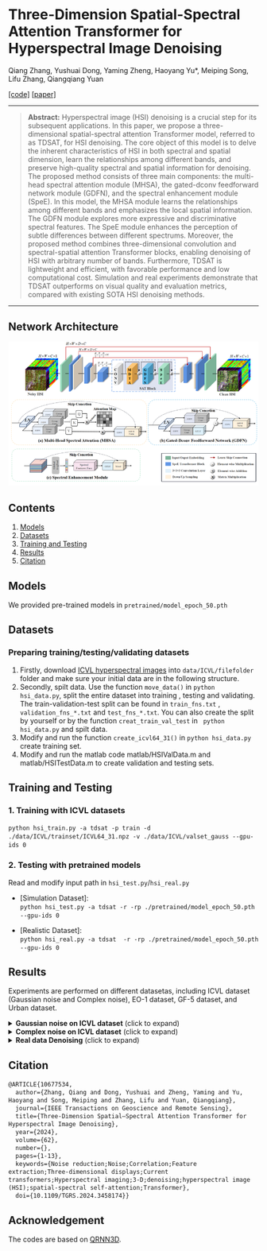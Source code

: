 
# Three-Dimension Spatial-Spectral Attention Transformer for Hyperspectral Image Denoising

Qiang Zhang, Yushuai Dong, Yaming Zheng, Haoyang Yu*, Meiping Song, Lifu Zhang, Qiangqiang Yuan

[[code]](https://github.com/Featherrain/TDSAT/)  [[paper]]( https://ieeexplore.ieee.org/document/10677534)

<hr />

> **Abstract:** Hyperspectral image (HSI) denoising is a crucial step for its subsequent applications. In this paper, we propose a three-dimensional spatial-spectral attention Transformer model, referred to as TDSAT, for HSI denoising. The core object of this model is to delve the inherent characteristics of HSI in both spectral and spatial dimension, learn the relationships among different bands, and preserve high-quality spectral and spatial information for denoising. The proposed method consists of three main components: the multi-head spectral attention module (MHSA), the gated-dconv feedforward network module (GDFN), and the spectral enhancement module (SpeE). In this model, the MHSA module learns the relationships among different bands and emphasizes the local spatial information. The GDFN module explores more expressive and discriminative spectral features. The SpeE module enhances the perception of subtle differences between different spectrums. Moreover, the proposed method combines three-dimensional convolution and spectral-spatial attention Transformer blocks, enabling denoising of HSI with arbitrary number of bands. Furthermore, TDSAT is lightweight and efficient, with favorable performance and low computational cost. Simulation and real experiments demonstrate that TDSAT outperforms on visual quality and evaluation metrics, compared with existing SOTA HSI denoising methods.
<hr />

## Network Architecture
<img src = "figs/overall.png"> 


## Contents
1. [Models](#Models)
1. [Datasets](#Datasets)
1. [Training and Testing](#Training)
1. [Results](#Results)
1. [Citation](#Citation)


## Models

We provided pre-trained models in ```pretrained/model_epoch_50.pth```

## Datasets

### Preparing training/testing/validating datasets

1. Firstly, download [ICVL hyperspectral images](https://icvl.cs.bgu.ac.il/hyperspectral/) into ```data/ICVL/filefolder``` folder and make sure your initial data are in the following structure. 
2. Secondly, spilt data. Use the function  ```move_data()``` in ```python hsi_data.py```, split the entire dataset into training , testing and validating. The train-validation-test  split can be found in ```train_fns.txt``` , ```validation_fns_*.txt``` and  ```test_fns_*.txt```. You can also create the split by yourself or by the function  ```creat_train_val_test``` in ``` python hsi_data.py``` and spilt data.
3. Modify and run the function  ```create_icvl64_31()``` in ```python hsi_data.py``` create training set. 
4. Modify and run the matlab code matlab/HSIValData.m and matlab/HSITestData.m to create validation and testing sets. 


## Training and Testing
### 1. Training with ICVL datasets

```python hsi_train.py -a tdsat -p train -d ./data/ICVL/trainset/ICVL64_31.npz -v ./data/ICVL/valset_gauss --gpu-ids 0```

### 2. Testing with pretrained models
Read and modify input path in ```hsi_test.py```/```hsi_real.py```

* [Simulation Dataset]:   
```python hsi_test.py -a tdsat -r -rp ./pretrained/model_epoch_50.pth --gpu-ids 0```

* [Realistic Dataset]:  
```python hsi_real.py -a tdsat  -r -rp ./pretrained/model_epoch_50.pth --gpu-ids 0```



<a id="Results"></a>


## Results
Experiments are performed on different datasetas, including ICVL dataset (Gaussian noise and Complex noise), EO-1 dataset, GF-5 dataset, and Urban dataset. 

<details>
<summary><strong>Gaussian noise on ICVL dataset</strong> (click to expand) </summary>

<img src = "figs/gaussian.jpg"> 
</details>

<details>
<summary><strong>Complex noise on ICVL dataset</strong> (click to expand) </summary>

<img src = "figs/complex.jpg"> 
</details>
<details>
<summary><strong>Real data Denoising</strong> (click to expand) </summary>
<img src = "figs/urban.jpg"> 
</details>


## Citation

```angular2html
@ARTICLE{10677534,
  author={Zhang, Qiang and Dong, Yushuai and Zheng, Yaming and Yu, Haoyang and Song, Meiping and Zhang, Lifu and Yuan, Qiangqiang},
  journal={IEEE Transactions on Geoscience and Remote Sensing}, 
  title={Three-Dimension Spatial–Spectral Attention Transformer for Hyperspectral Image Denoising}, 
  year={2024},
  volume={62},
  number={},
  pages={1-13},
  keywords={Noise reduction;Noise;Correlation;Feature extraction;Three-dimensional displays;Current transformers;Hyperspectral imaging;3-D;denoising;hyperspectral image (HSI);spatial-spectral self-attention;Transformer},
  doi={10.1109/TGRS.2024.3458174}}

```



## Acknowledgement
The codes are based on [QRNN3D](https://github.com/Vandermode/QRNN3D).
